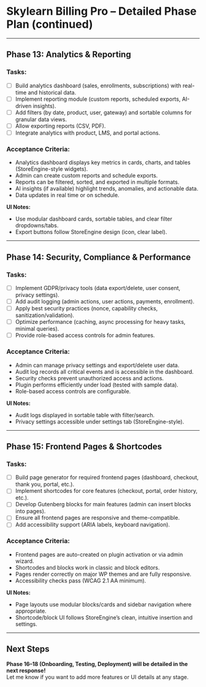 # Skylearn Billing Pro – Detailed Phase Plan (continued)

---

## Phase 13: Analytics & Reporting

### Tasks:
- [ ] Build analytics dashboard (sales, enrollments, subscriptions) with real-time and historical data.
- [ ] Implement reporting module (custom reports, scheduled exports, AI-driven insights).
- [ ] Add filters (by date, product, user, gateway) and sortable columns for granular data views.
- [ ] Allow exporting reports (CSV, PDF).
- [ ] Integrate analytics with product, LMS, and portal actions.

### Acceptance Criteria:
- Analytics dashboard displays key metrics in cards, charts, and tables (StoreEngine-style widgets).
- Admin can create custom reports and schedule exports.
- Reports can be filtered, sorted, and exported in multiple formats.
- AI insights (if available) highlight trends, anomalies, and actionable data.
- Data updates in real time or on schedule.

**UI Notes:**  
- Use modular dashboard cards, sortable tables, and clear filter dropdowns/tabs.
- Export buttons follow StoreEngine design (icon, clear label).

---

## Phase 14: Security, Compliance & Performance

### Tasks:
- [ ] Implement GDPR/privacy tools (data export/delete, user consent, privacy settings).
- [ ] Add audit logging (admin actions, user actions, payments, enrollment).
- [ ] Apply best security practices (nonce, capability checks, sanitization/validation).
- [ ] Optimize performance (caching, async processing for heavy tasks, minimal queries).
- [ ] Provide role-based access controls for admin features.

### Acceptance Criteria:
- Admin can manage privacy settings and export/delete user data.
- Audit log records all critical events and is accessible in the dashboard.
- Security checks prevent unauthorized access and actions.
- Plugin performs efficiently under load (tested with sample data).
- Role-based access controls are configurable.

**UI Notes:**  
- Audit logs displayed in sortable table with filter/search.
- Privacy settings accessible under settings tab (StoreEngine-style).

---

## Phase 15: Frontend Pages & Shortcodes

### Tasks:
- [ ] Build page generator for required frontend pages (dashboard, checkout, thank you, portal, etc.).
- [ ] Implement shortcodes for core features (checkout, portal, order history, etc.).
- [ ] Develop Gutenberg blocks for main features (admin can insert blocks into pages).
- [ ] Ensure all frontend pages are responsive and theme-compatible.
- [ ] Add accessibility support (ARIA labels, keyboard navigation).

### Acceptance Criteria:
- Frontend pages are auto-created on plugin activation or via admin wizard.
- Shortcodes and blocks work in classic and block editors.
- Pages render correctly on major WP themes and are fully responsive.
- Accessibility checks pass (WCAG 2.1 AA minimum).

**UI Notes:**  
- Page layouts use modular blocks/cards and sidebar navigation where appropriate.
- Shortcode/block UI follows StoreEngine’s clean, intuitive insertion and settings.

---

## Next Steps

**Phase 16–18 (Onboarding, Testing, Deployment) will be detailed in the next response!**  
Let me know if you want to add more features or UI details at any stage.
